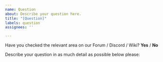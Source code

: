 ```yaml
---
name: Question
about: Describe your question here.
title: "[Question]"
labels: question
assignees: ''

---
```


Have you checked the relevant area on our Forum / Discord / Wiki? **Yes** / **No**

Describe your question in as much detail as possible below please:
